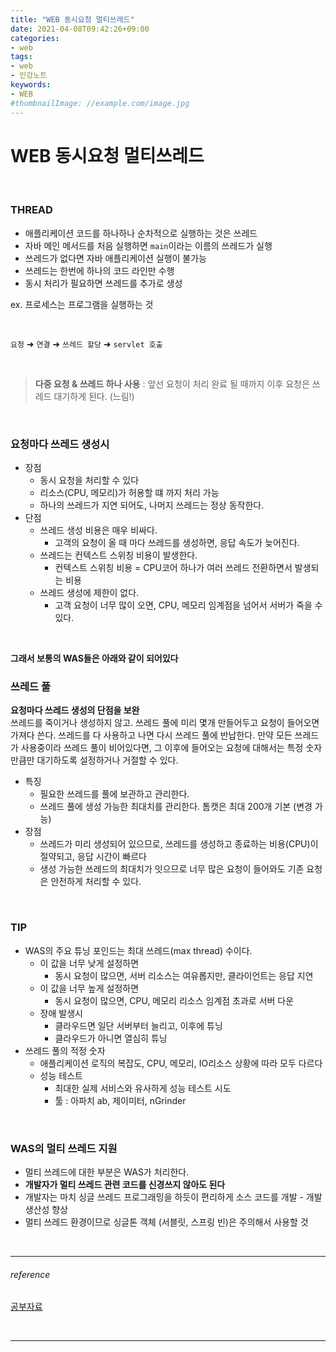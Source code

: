 ```yaml
---
title: "WEB 동시요청 멀티쓰레드"
date: 2021-04-08T09:42:26+09:00
categories:
- web
tags:
- web
- 인강노트
keywords:
- WEB
#thumbnailImage: //example.com/image.jpg
---
```


<!--more-->
# WEB 동시요청 멀티쓰레드

&nbsp;


### THREAD

- 애플리케이션 코드를 하나하나 순차적으로 실행하는 것은 쓰레드
- 자바 메인 메서드를 처음 실행하면 `main`이라는 이름의 쓰레드가 실행
- 쓰레드가 없다면 자바 애플리케이션 실행이 불가능
- 쓰레드는 한번에 하나의 코드 라인만 수행
- 동시 처리가 필요하면 쓰레드를 추가로 생성

ex. 프로세스는 프로그램을 실행하는 것

&nbsp;

`요청`  &#10140; `연결` &#10140; `쓰레드 할당` &#10140; `servlet 호출`

&nbsp;

> **다중 요청 & 쓰레드 하나 사용** : 앞선 요청이 처리 완료 될 때까지 이후 요청은 쓰레드 대기하게 된다.   (느림!)   

&nbsp;

### 요청마다 쓰레드 생성시

- 장점
  - 동시 요청을 처리할 수 있다
  - 리소스(CPU, 메모리)가 허용할 떄 까지 처리 가능
  - 하나의 쓰레드가 지연 되어도, 나머지 쓰레드는 정상 동작한다.
- 단점
  - 쓰레드 생성 비용은 매우 비싸다.
    - 고객의 요청이 올 때 마다 쓰레드를 생성하면, 응답 속도가 늦어진다.
  - 쓰레드는 컨텍스트 스위칭 비용이 발생한다.
    - 컨텍스트 스위칭 비용 = CPU코어 하나가 여러 쓰레드 전환하면서 발생되는 비용
  - 쓰레드 생성에 제한이 없다.
    - 고객 요청이 너무 많이 오면, CPU, 메모리 임계점을 넘어서 서버가 죽을 수 있다.

&nbsp;

**그래서 보통의 WAS들은 아래와 같이 되어있다**

### 쓰레드 풀
**요청마다 쓰레드 생성의 단점을 보완**   
쓰레드를 죽이거나 생성하지 않고. 쓰레드 풀에 미리 몇개 만들어두고 요청이 들어오면 가져다 쓴다. 쓰레드를 다 사용하고 나면 다시 쓰레드 풀에 반납한다. 만약 모든 쓰레드가 사용중이라 쓰레드 풀이 비어있다면, 그 이후에 들어오는 요청에 대해서는 특정 숫자만큼만 대기하도록 설정하거나 거절할 수 있다.

- 특징
  - 필요한 쓰레드를 풀에 보관하고 관리한다.
  - 쓰레드 풀에 생성 가능한 최대치를 관리한다. 톰캣은 최대 200개 기본 (변경 가능)
- 장점
  - 쓰레드가 미리 생성되어 있으므로, 쓰레드를 생성하고 종료하는 비용(CPU)이 절약되고, 응답 시간이 빠르다
  - 생성 가능한 쓰레드의 최대치가 잇으므로 너무 많은 요청이 들어와도 기존 요청은 안전하게 처리할 수 있다.

&nbsp;

### TIP
- WAS의 주요 튜닝 포인드는 최대 쓰레드(max thread) 수이다.
  - 이 값을 너무 낮게 설정하면
    - 동시 요청이 많으면, 서버 리소스는 여유롭지만, 클라이언트는 응답 지연
  - 이 값을 너무 높게 설정하면
    - 동시 요청이 많으면, CPU, 메모리 리소스 임계점 초과로 서버 다운
  - 장애 발생시
    - 클라우드면 일단 서버부터 늘리고, 이후에 튜닝
    - 클라우드가 아니면 열심히 튜닝
- 쓰레드 풀의 적정 숫자
  - 애플리케이션 로직의 복잡도, CPU, 메모리, IO리소스 상황에 따라 모두 다르다
  - 성능 테스트
    - 최대한 실제 서비스와 유사하게 성능 테스트 시도
    - 툴 : 아파치 ab, 제이미터, nGrinder


&nbsp;

### WAS의 멀티 쓰레드 지원
- 멀티 쓰레드에 대한 부분은 WAS가 처리한다.
- **개발자가 멀티 쓰레드 관련 코드를 신경쓰지 않아도 된다**
- 개발자는 마치 싱글 쓰레드 프로그래밍을 하듯이 편리하게 소스 코드를 개발 - 개발 생산성 향상
- 멀티 쓰레드 환경이므로 싱글톤 객체 (서블릿, 스프링 빈)은 주의해서 사용할 것


&nbsp;

-----

###### reference
[공부자료](https://www.inflearn.com/course/%EC%8A%A4%ED%94%84%EB%A7%81-mvc-1/dashboard)


&nbsp;

-----

